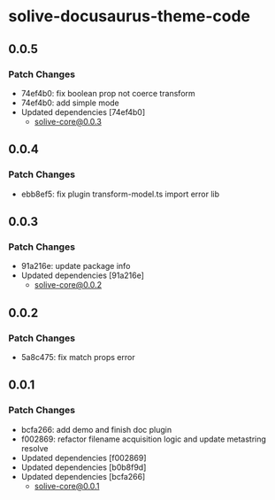 # solive-docusaurus-theme-code

## 0.0.5

### Patch Changes

- 74ef4b0: fix boolean prop not coerce transform
- 74ef4b0: add simple mode
- Updated dependencies [74ef4b0]
  - solive-core@0.0.3

## 0.0.4

### Patch Changes

- ebb8ef5: fix plugin transform-model.ts import error lib

## 0.0.3

### Patch Changes

- 91a216e: update package info
- Updated dependencies [91a216e]
  - solive-core@0.0.2

## 0.0.2

### Patch Changes

- 5a8c475: fix match props error

## 0.0.1

### Patch Changes

- bcfa266: add demo and finish doc plugin
- f002869: refactor filename acquisition logic and update metastring resolve
- Updated dependencies [f002869]
- Updated dependencies [b0b8f9d]
- Updated dependencies [bcfa266]
  - solive-core@0.0.1
